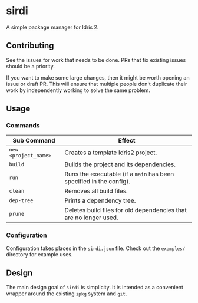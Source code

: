 # sirdi
A simple package manager for Idris 2.

## Contributing

See the issues for work that needs to be done. PRs that fix existing issues should be a priority.

If you want to make some large changes, then it might be worth opening an issue or draft PR. This will ensure that multiple people don't duplicate their work by independently working to solve the same problem.

## Usage

### Commands

| Sub Command | Effect |
| --- | --- |
| `new <project_name>` | Creates a template Idris2 project. |
| `build` | Builds the project and its dependencies. |
| `run` | Runs the executable (if a `main` has been specified in the config). |
| `clean` | Removes all build files. |
| `dep-tree` | Prints a dependency tree. |
| `prune` | Deletes build files for old dependencies that are no longer used. |

### Configuration

Configuration takes places in the `sirdi.json` file. Check out the `examples/` directory for example uses.


## Design

The main design goal of `sirdi` is simplicity. It is intended as a convenient wrapper around the existing `ipkg` system and `git`.
